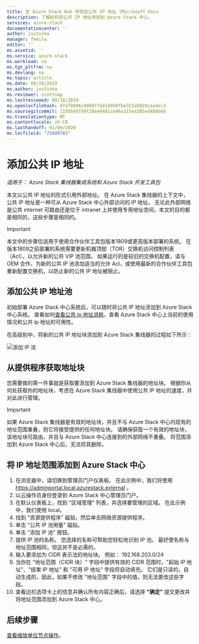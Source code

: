 ```yaml
---
title: 在 Azure Stack Hub 中添加公共 IP 地址 |Microsoft Docs
description: 了解如何将公共 IP 地址添加到 Azure Stack 中心。
services: azure-stack
documentationcenter: ''
author: justinha
manager: femila
editor: ''
ms.assetid: ''
ms.service: azure-stack
ms.workload: na
ms.tgt_pltfrm: na
ms.devlang: na
ms.topic: article
ms.date: 09/10/2019
ms.author: justinha
ms.reviewer: scottnap
ms.lastreviewed: 09/10/2019
ms.openlocfilehash: d7af0896c4008ffe814050fbe353a5929caadec3
ms.sourcegitcommit: 1185b66f69f28e44481ce96a315ea285ed404b66
ms.translationtype: MT
ms.contentlocale: zh-CN
ms.lasthandoff: 01/09/2020
ms.locfileid: "75809783"
---
```

# <a name="add-public-ip-addresses"></a>添加公共 IP 地址
*适用于： Azure Stack 集线器集成系统和 Azure Stack 开发工具包*  

本文以公共 IP 地址的形式引用外部地址。 在 Azure Stack 集线器的上下文中，公共 IP 地址是一种可从 Azure Stack 中心外部访问的 IP 地址。 无论此外部网络是公共 internet 可路由还是位于 intranet 上并使用专用地址空间，本文的目的都是相同的，这些步骤是相同的。

> [!IMPORTANT]
> 本文中的步骤仅适用于使用合作伙伴工具包版本1809或更高版本部署的系统。 在版本1809之前部署的系统需要更新机箱顶部（TOR）交换机访问控制列表（Acl），以允许新的公共 VIP 池范围。 如果运行的是较旧的交换机配置，请与 OEM 合作，为新的公共 IP 池添加适当的允许 Acl，或使用最新的合作伙伴工具包重新配置交换机，以防止新的公共 IP 地址被阻止。

## <a name="add-a-public-ip-address-pool"></a>添加公共 IP 地址池
初始部署 Azure Stack 中心系统后，可以随时将公共 IP 地址添加到 Azure Stack 中心系统。 查看如何[查看公共 ip 地址消耗](azure-stack-viewing-public-ip-address-consumption.md)，查看 Azure Stack 中心上当前的使用情况和公共 ip 地址的可用性。

在高级别中，将新的公共 IP 地址块添加到 Azure Stack 集线器的过程如下所示：

 ![添加 IP 流](media/azure-stack-add-ips/flow.PNG)

## <a name="obtain-the-address-block-from-your-provider"></a>从提供程序获取地址块
您需要做的第一件事就是获取要添加到 Azure Stack 集线器的地址块。 根据你从何处获取你的地址块，考虑在 Azure Stack 集线器中使用公共 IP 地址的速度，并对此进行管理。

> [!IMPORTANT]
> 如果 Azure Stack 集线器是有效的地址块，并且不与 Azure Stack 中心内现有的地址范围重叠，则它将接受提供的任何地址块。 请确保获取一个有效的地址块，该地址块可路由，并且与 Azure Stack 中心连接到的外部网络不重叠。 将范围添加到 Azure Stack 中心后，无法将其删除。

## <a name="add-the-ip-address-range-to-azure-stack-hub"></a>将 IP 地址范围添加到 Azure Stack 中心

1. 在浏览器中，请切换到管理员门户仪表板。 在此示例中，我们将使用 https://adminportal.local.azurestack.external 。
2. 以云操作员身份登录到 Azure Stack 中心管理员门户。
3. 在默认仪表板上，找到 "区域管理" 列表，并选择要管理的区域。 在此示例中，我们使用 local。
4. 找到 "资源提供程序" 磁贴，然后单击网络资源提供程序。
5. 单击 "公共 IP 池用量" 磁贴。
6. 单击 "添加 IP 池" 按钮。
7. 提供 IP 池的名称。 您选择的名称可帮助您轻松地识别 IP 池。 最好使名称与地址范围相同，但这并不是必需的。
8. 输入要添加为 CIDR 表示法的地址块。 例如： 192.168.203.0/24
9. 当你在 "地址范围（CIDR 块）" 字段中提供有效的 CIDR 范围时，"起始 IP 地址"、"结束 IP 地址" 和 "可用 IP 地址" 字段将自动填充。 它们是只读的，自动生成的，因此，如果不修改 "地址范围" 字段中的值，则无法更改这些字段。
10. 查看边栏选项卡上的信息并确认所有内容正确后，请选择 **"确定"** 提交更改并将地址范围添加到 Azure Stack 中心。


## <a name="next-steps"></a>后续步骤 
[查看缩放单位节点操作](azure-stack-node-actions.md)。
